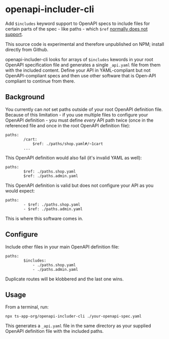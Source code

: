 # openapi-includer-cli
Add `$includes` keyword support to OpenAPI specs to include files for certain parts of the spec - like paths - which `$ref` [normally does not support](https://swagger.io/docs/specification/using-ref/).

This source code is experimental and therefore unpublished on NPM; install directly from Github.

openapi-includer-cli looks for arrays of `$includes` kewords in your root OpenAPI specification file and generates a single `_api.yaml` file from them with the included content. Define your API in YAML-compliant but not OpenAPI-compliant specs and then use other software that is Open-API compliant to continue from there.

## Background
You currently can _not_ set paths outside of your root OpenAPI definition file. Because of this limitation - if you use multiple files to configure your OpenAPI definition - you must define _every_ API path twice (once in the referenced file and once in the root OpenAPI definition file):

    paths:
			/cart:
				$ref: ./paths/shop.yaml#/~1cart
			...

This OpenAPI definition would also fail (it's invalid YAML as well):

    paths:
			$ref: ./paths.shop.yaml
			$ref: ./paths.admin.yaml

This OpenAPI definition is valid but does not configure your API as you would expect:

    paths:
			- $ref: ./paths.shop.yaml
			- $ref: ./paths.admin.yaml

This is where this software comes in.

## Configure
Include other files in your main OpenAPI definition file:

    paths:
			$includes: 
				- ./paths.shop.yaml
				- ./paths.admin.yaml

Duplicate routes will be klobbered and the last one wins.

## Usage
From a terminal, run:

    npx ts-app-org/openapi-includer-cli ./your-openapi-spec.yaml

This generates a `_api.yaml` file in the same directory as your supplied OpenAPI definition file with the included paths.